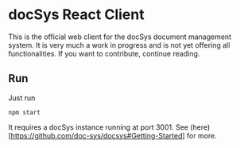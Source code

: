 # docSys React Client

This is the official web client for the docSys document management system. It is very much a work in progress and is not yet offering all functionalities. If you want to contribute, continue reading.

## Run

Just run
```
npm start
```

It requires a docSys instance running at port 3001. See (here)[https://github.com/doc-sys/docsys#Getting-Started] for more.